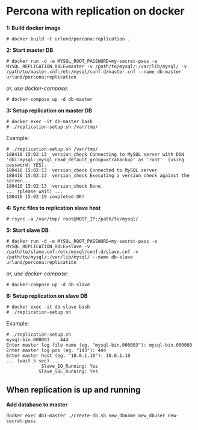 # Percona with replication on docker

**1: Build docker image**

```
# docker build -t urlund/percona:replication .
```

**2: Start master DB**

```
# docker run -d -e MYSQL_ROOT_PASSWORD=my-secret-pass -e MYSQL_REPLICATION_ROLE=master -v /path/to/mysql/:/var/lib/mysql/ -v /path/to/master.cnf:/etc/mysql/conf.d/master.cnf --name db-master urlund/percona:replication
```

*or, use docker-compose:*

```
# docker-compose up -d db-master
```

**3: Setup replication on master DB**

```
# docker exec -it db-master bash
# ./replication-setup.sh /var/tmp/
```

Example:

```
# ./replication-setup.sh /var/tmp/
180416 15:02:13  version_check Connecting to MySQL server with DSN 'dbi:mysql:;mysql_read_default_group=xtrabackup' as 'root'  (using password: YES).
180416 15:02:13  version_check Connected to MySQL server
180416 15:02:13  version_check Executing a version check against the server...
180416 15:02:13  version_check Done.
... (please wait) ...
180416 15:02:19 completed OK!
```

**4: Sync files to replication slave host**

```
# rsync -a /var/tmp/ root@HOST_IP:/path/to/mysql/
```

**5: Start slave DB**

```
# docker run -d -e MYSQL_ROOT_PASSWORD=my-secret-pass -e MYSQL_REPLICATION_ROLE=slave -v /path/to/slave.cnf:/etc/mysql/conf.d/slave.cnf -v /path/to/mysql/:/var/lib/mysql/ --name db-slave urlund/percona:replication
```

*or, use docker-compose:*

```
# docker-compose up -d db-slave
```

**6: Setup replication on slave DB**

```
# docker exec -it db-slave bash
# ./replication-setup.sh
```

Example:

```
# ./replication-setup.sh
mysql-bin.000003	444
Enter master log file name (eg. "mysql-bin.000003"): mysql-bin.000003
Enter master log pos (eg. "143"): 444
Enter master host (eg. "10.0.1.10"): 10.0.1.10
... (wait 5 sec) ...
             Slave_IO_Running: Yes
            Slave_SQL_Running: Yes
```

## When replication is up and running

**Add database to master**

```
docker exec db1-master ./create-db.sh new_dbname new_dbuser new-secret-pass
```